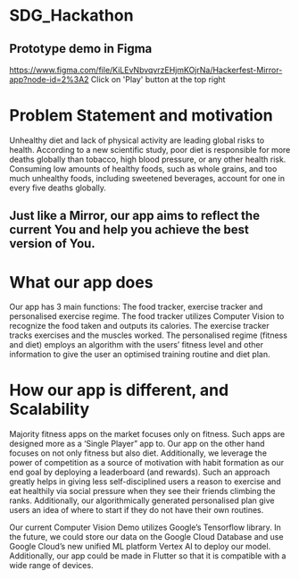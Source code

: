# SDG_Hackathon

## Prototype demo in Figma

https://www.figma.com/file/KiLEvNbvqvrzEHjmKOjrNa/Hackerfest-Mirror-app?node-id=2%3A2
Click on 'Play' button at the top right

# Problem Statement and motivation

Unhealthy diet and lack of physical activity are leading global risks to health.
According to a new scientific study, poor diet is responsible for more deaths globally than tobacco, high blood pressure, or any other health risk.
Consuming low amounts of healthy foods, such as whole grains, and too much unhealthy foods, including sweetened beverages, account for one in every five deaths globally.

## Just like a Mirror, our app aims to reflect the current You and help you achieve the best version of You.

# What our app does

Our app has 3 main functions: The food tracker, exercise tracker and personalised exercise regime. The food tracker utilizes Computer Vision to recognize the food taken and outputs its calories. The exercise tracker tracks exercises and the muscles worked. The personalised regime (fitness and diet) employs an algorithm with the users’ fitness level and other information to give the user an optimised training routine and diet plan.

# How our app is different, and Scalability

Majority fitness apps on the market focuses only on fitness. Such apps are designed more as a ‘Single Player” app to. Our app on the other hand focuses on not only fitness but also diet. Additionally, we leverage the power of competition as a source of motivation with habit formation as our end goal by deploying a leaderboard (and rewards). Such an approach greatly helps in giving less self-disciplined users a reason to exercise and eat healthily via social pressure when they see their friends climbing the ranks. Additionally, our algorithmically generated personalised plan give users an idea of where to start if they do not have their own routines.

Our current Computer Vision Demo utilizes Google’s Tensorflow library. In the future, we could store our data on the Google Cloud Database and use Google Cloud’s new unified ML platform Vertex AI to deploy our model. Additionally, our app could be made in Flutter so that it is compatible with a wide range of devices.


